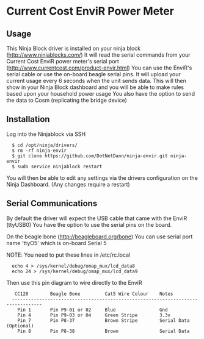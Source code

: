 Current Cost EnviR Power Meter
===

## Usage
This Ninja Block driver is installed on your ninja block (http://www.ninjablocks.com/)
It will read the serial commands from your Current Cost EnviR power meter's serial port (http://www.currentcost.com/product-envir.html)
You can use the EnviR's serial cable or use the on-board beagle serial pins.
It will upload your current usage every 6 seconds when the unit sends data.
This will then show in your Ninja Block dashboard and you will be able to make rules based upon your household power usage
You also have the option to send the data to Cosm (replicating the bridge device)

## Installation
Log into the Ninjablock via SSH 
```
  $ cd /opt/ninja/drivers/
  $ rm -rf ninja-envir
  $ git clone https://github.com/DotNetDann/ninja-envir.git ninja-envir
  $ sudo service ninjablock restart
```
You will then be able to edit any settings via the drivers configuration on the Ninja Dashboard. (Any changes require a restart)

## Serial Communications
By default the driver will expect the USB cable that came with the EnviR (ttyUSB0)
You have the option to use the serial pins on the board.

On the beagle bone (http://beagleboard.org/bone)
You can use serial port name 'ttyO5' which is on-board Serial 5

NOTE: You need to put these lines in /etc/rc.local
```
  echo 4 > /sys/kernel/debug/omap_mux/lcd_data8
  echo 24 > /sys/kernel/debug/omap_mux/lcd_data9
```
Then use this pin diagram to wire directly to the EnviR
```
   CC128		Beagle Bone			Cat5 Wire Colour	Notes
  ---------------------------------------------------------------------------------
 	Pin 1		Pin P9-01 or 02  	Blue				Gnd
 	Pin 4		Pin P9-03 or 04 	Green Stripe		3.3v
 	Pin 7		Pin P8-37			Brown Stripe		Serial Data (Optional)
 	Pin 8		Pin P8-38			Brown				Serial Data
```